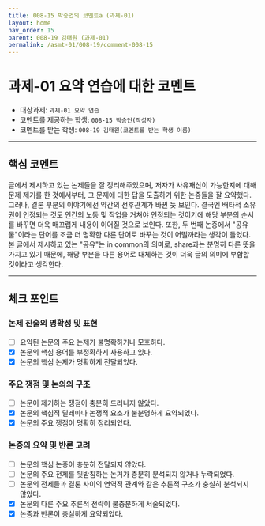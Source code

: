 ```yaml
---
title: 008-15 박승언의 코멘트a (과제-01) 
layout: home
nav_order: 15
parent: 008-19 김태원 (과제-01)
permalink: /asmt-01/008-19/comment-008-15
---
```


# 과제-01 요약 연습에 대한 코멘트

- 대상과제: `과제-01 요약 연습`
- 코멘트를 제공하는 학생: `008-15 박승언(작성자)` 
- 코멘트를 받는 학생: `008-19 김태원(코멘트를 받는 학생 이름)` 

---

## 핵심 코멘트

글에서 제시하고 있는 논제들을 잘 정리해주었으며,  저자가 사유재산이 가능한지에 대해 문제 제기를 한 것에서부터, 그 문제에 대한 답을 도출하기 위한 논증들을 잘 요약했다. 
그러나, 결론 부분의 이야기에선 약간의 선후관계가 바뀐 듯 보인다. 결국엔 배타적 소유권이 인정되는 것도 인간의 노동 및 작업을 거쳐야 인정되는 것이기에 해당 부분의 순서를 바꾸면 더욱 매끄럽게 내용이 이어질 것으로 보인다. 또한, 두 번째 논증에서 "공유물"이라는 단어를 조금 더 명확한 다른 단어로 바꾸는 것이 어떨까라는 생각이 들었다. 본 글에서 제시하고 있는 "공유"는 in common의 의미로, share과는 분명히 다른 뜻을 가지고 있기 때문에, 해당 부분을 다른 용어로 대체하는 것이 더욱 글의 의미에 부합할 것이라고 생각한다.

---

## 체크 포인트

### 논제 진술의 명확성 및 표현  
- [ ] 요약된 논문의 주요 논제가 불명확하거나 모호하다.  
- [x] 논문의 핵심 용어를 부정확하게 사용하고 있다.  
- [x] 논문의 핵심 논제가 명확하게 전달되었다.  

### 주요 쟁점 및 논의의 구조  
- [ ] 논문이 제기하는 쟁점이 충분히 드러나지 않았다.  
- [x] 논문의 핵심적 딜레마나 논쟁적 요소가 불분명하게 요약되었다.  
- [x] 논문의 주요 쟁점이 명확히 정리되었다.  

### 논증의 요약 및 반론 고려  
- [ ] 논문의 핵심 논증이 충분히 전달되지 않았다.  
- [ ] 논문의 주요 전제를 뒷받침하는 논거가 충분히 분석되지 않거나 누락되었다.  
- [ ] 논문의 전제들과 결론 사이의 연역적 관계와 같은 추론적 구조가 충실히 분석되지 않았다.  
- [x] 논문의 다른 주요 추론적 전략이 불충분하게 서술되었다.
- [x] 논증과 반론이 충실하게 요약되었다. 